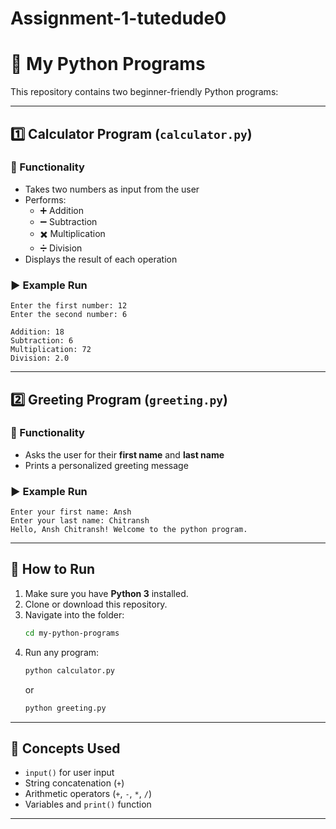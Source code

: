 # Assignment-1-tutedude0
# 🐍 My Python Programs

This repository contains two beginner-friendly Python programs:

---

## 1️⃣ Calculator Program (`calculator.py`)

### 📌 Functionality
- Takes two numbers as input from the user
- Performs:
  - ➕ Addition
  - ➖ Subtraction
  - ✖️ Multiplication
  - ➗ Division
- Displays the result of each operation

### ▶️ Example Run
```
Enter the first number: 12
Enter the second number: 6

Addition: 18
Subtraction: 6
Multiplication: 72
Division: 2.0
```

---

## 2️⃣ Greeting Program (`greeting.py`)

### 📌 Functionality
- Asks the user for their **first name** and **last name**
- Prints a personalized greeting message

### ▶️ Example Run
```
Enter your first name: Ansh
Enter your last name: Chitransh
Hello, Ansh Chitransh! Welcome to the python program.
```

---

## 🚀 How to Run

1. Make sure you have **Python 3** installed.
2. Clone or download this repository.
3. Navigate into the folder:
   ```bash
   cd my-python-programs
   ```
4. Run any program:
   ```bash
   python calculator.py
   ```
   or
   ```bash
   python greeting.py
   ```

---

## 🧠 Concepts Used
- `input()` for user input  
- String concatenation (`+`)  
- Arithmetic operators (`+`, `-`, `*`, `/`)  
- Variables and `print()` function  

---

